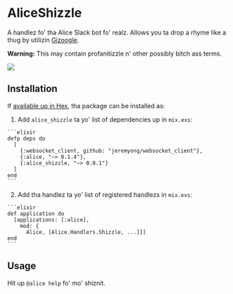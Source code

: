 # AliceShizzle

A handlez fo' tha Alice Slack bot fo' realz. Allows you ta drop a rhyme like a thug by utilizin [Gizoogle](http://www.gizoogle.net/textilizer.php).

**Warning:** This may contain profanitizzle n' other possibly bitch ass terms.

![](http://i.imgur.com/g7OmFI9.png)

## Installation

If [available up in Hex](https://hex.pm/packages/alice_shizzle), tha package can be
installed as:

  1. Add `alice_shizzle` ta yo' list of dependencies up in `mix.exs`:

    ```elixir
    defp deps do
      [
        {:websocket_client, github: "jeremyong/websocket_client"},
        {:alice, "~> 0.1.4"},
        {:alice_shizzle, "~> 0.0.1"}
      ]
    end
    ```

  2. Add tha handlez ta yo' list of registered handlezs in `mix.exs`:

    ```elixir
    def application do
      [applications: [:alice],
        mod: {
          Alice, [Alice.Handlers.Shizzle, ...]}]
    end
    ```

## Usage

Hit up `@alice help` fo' mo' shiznit.
